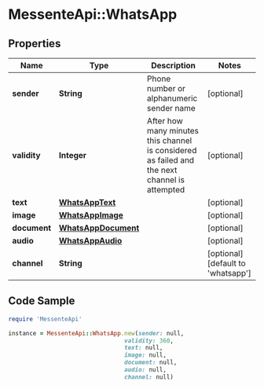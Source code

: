 # MessenteApi::WhatsApp

## Properties

Name | Type | Description | Notes
------------ | ------------- | ------------- | -------------
**sender** | **String** | Phone number or alphanumeric sender name | [optional] 
**validity** | **Integer** | After how many minutes this channel is   considered as failed and the next channel is attempted | [optional] 
**text** | [**WhatsAppText**](WhatsAppText.md) |  | [optional] 
**image** | [**WhatsAppImage**](WhatsAppImage.md) |  | [optional] 
**document** | [**WhatsAppDocument**](WhatsAppDocument.md) |  | [optional] 
**audio** | [**WhatsAppAudio**](WhatsAppAudio.md) |  | [optional] 
**channel** | **String** |  | [optional] [default to &#39;whatsapp&#39;]

## Code Sample

```ruby
require 'MessenteApi'

instance = MessenteApi::WhatsApp.new(sender: null,
                                 validity: 360,
                                 text: null,
                                 image: null,
                                 document: null,
                                 audio: null,
                                 channel: null)
```


